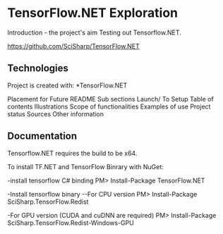 # TensorFlow.NET Exploration

Introduction - the project's aim
Testing out Tensorflow.NET.  

https://github.com/SciSharp/TensorFlow.NET 

## Technologies
Project is created with:
*TensorFlow.NET

Placement for Future README Sub sections
Launch/ To Setup
Table of contents
Illustrations
Scope of functionalities
Examples of use
Project status
Sources
Other information

## Documentation

Tensorflow.NET requires the build to be x64.

To install TF.NET and TensorFlow Binrary with NuGet:

-install tensorflow C# binding
PM> Install-Package TensorFlow.NET

-Install tensorflow binary
--For CPU version
PM> Install-Package SciSharp.TensorFlow.Redist

-For GPU version (CUDA and cuDNN are required)
PM> Install-Package SciSharp.TensorFlow.Redist-Windows-GPU